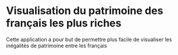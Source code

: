 # Visualisation du patrimoine des français les plus riches

Cette application a pour but de permettre plus facile de visualiser les inégalités de patrimoine entre les français